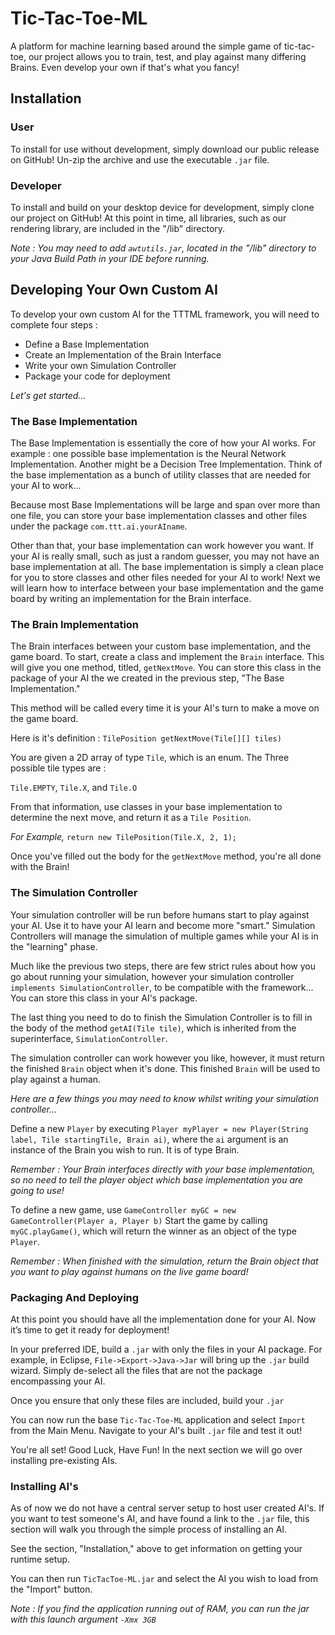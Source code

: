 # Tic-Tac-Toe-ML

A platform for machine learning based around the simple game of tic-tac-toe, our project allows you to train, test, and play against many differing Brains. Even develop your own if that's what you fancy!

## Installation

### User

To install for use without development, simply download our public release on GitHub! Un-zip the archive and use the executable ```.jar``` file.

### Developer

To install and build on your desktop device for development, simply clone our project on GitHub!
At this point in time, all libraries, such as our rendering library, are included in the "/lib" directory. 

*Note : You may need to add ```awtutils.jar```, located in the "/lib" directory to your Java Build Path in your IDE before running.*


## Developing Your Own Custom AI
To develop your own custom AI for the TTTML framework, you will need to complete four steps :
<ul>
<li> Define a Base Implementation
<li> Create an Implementation of the Brain Interface
<li> Write your own Simulation Controller
<li> Package your code for deployment
</ul>


*Let's get started...*


### The Base Implementation


The Base Implementation is essentially the core of how your AI works. For example : one possible base implementation is the Neural Network Implementation. Another might be a Decision Tree Implementation. Think of the base implementation as a bunch of utility classes that are needed for your AI to work...


Because most Base Implementations will be large and span over more than one file, you can store your base implementation classes and other files under the package ``` com.ttt.ai.yourAIname ```.


Other than that, your base implementation can work however you want. If your AI is really small, such as just a random guesser, you may not have an base implementation at all. The base implementation is simply a clean place for you to store classes and other files needed for your AI to work! Next we will learn how to interface between your base implementation and the game board by writing an implementation for the Brain interface.


### The Brain Implementation


The Brain interfaces between your custom base implementation, and the game board. To start, create a class and implement the ```Brain``` interface. This will give you one method, titled, ```getNextMove```. You can store this class in the package of your AI the we created in the previous step, "The Base Implementation."


This method will be called every time it is your AI's turn to make a move on the game board.


Here is it's definition : ```TilePosition getNextMove(Tile[][] tiles)```


You are given a 2D array of type ```Tile```, which is an enum. The Three possible tile types are :


 ```Tile.EMPTY```, ```Tile.X```, and ```Tile.O```
 
 From that information, use classes in your base implementation to determine the next move, 
and return it as a ```Tile Position```.
 
 *For Example,* ```return new TilePosition(Tile.X, 2, 1);```
 
 Once you've filled out the body for the ```getNextMove``` method, you're all done with the Brain!

 
### The Simulation Controller

 
 Your simulation controller will be run before humans start to play against your AI. Use it to have your AI learn and become more "smart." Simulation Controllers will manage the simulation of multiple games while your AI is in the "learning" phase.
 
 Much like the previous two steps, there are few strict rules about how you go about running your simulation, however your simulation controller ```implements SimulationController```, to be compatible with the framework... You can store this class in your AI's package.
 
 The last thing you need to do to finish the Simulation Controller is to fill in the body of the method ```getAI(Tile tile)```, which is inherited from the superinterface, ```SimulationController```.
 
 The simulation controller can work however you like, however, it must return the finished ```Brain``` object when it's done. This finished ```Brain``` will be used to play against a human.
 
 *Here are a few things you may need to know whilst writing your simulation controller...*
 
 Define a new ```Player``` by executing ```Player myPlayer = new Player(String label, Tile startingTile, Brain ai)```,
 where the ```ai``` argument is an instance of the Brain you wish to run. It is of type Brain.
 
 *Remember : Your Brain interfaces directly with your base implementation, so no need to tell the player object which base implementation you are going to use!*
 
 To define a new game, use ```GameController myGC = new GameController(Player a, Player b)```
 Start the game by calling ```myGC.playGame()```, which will return the winner as an object of the type ```Player```. 
 
  *Remember : When finished with the simulation, return the Brain object that you want to play against humans on the live game board!*

### Packaging And Deploying

At this point you should have all the implementation done for your AI. Now it’s time to get it ready for deployment!

In your preferred IDE, build a ```.jar``` with only the files in your AI package. For example, in Eclipse, ```File->Export->Java->Jar``` will bring up the ```.jar``` build wizard.
Simply de-select all the files that are not the package encompassing your AI.

Once you ensure that only these files are included, build your ```.jar```

You can now run the base ```Tic-Tac-Toe-ML``` application and select ```Import``` from the Main Menu. Navigate to your AI's built ```.jar``` file and test it out!

You're all set!
Good Luck, Have Fun!
In the next section we will go over installing pre-existing AIs.

### Installing AI's

As of now we do not have a central server setup to host user created AI's. If you want to test someone's AI, and have found a link to the ```.jar``` file, this section will walk you through the simple process
of installing an AI.

See the section, "Installation," above to get information on getting your runtime setup.

You can then run ```TicTacToe-ML.jar``` and select the AI you wish to load from the "Import" button. 

*Note : If you find the application running out of RAM, you can run the jar with this launch argument 	```-Xmx 3GB```*	




